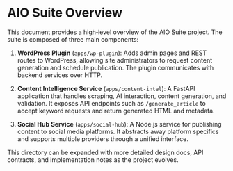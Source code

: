 # AIO Suite Overview

This document provides a high‑level overview of the AIO Suite project.  The
suite is composed of three main components:

1. **WordPress Plugin** (`apps/wp-plugin`): Adds admin pages and REST routes
   to WordPress, allowing site administrators to request content generation
   and schedule publication.  The plugin communicates with backend services
   over HTTP.

2. **Content Intelligence Service** (`apps/content-intel`): A FastAPI
   application that handles scraping, AI interaction, content generation,
   and validation.  It exposes API endpoints such as `/generate_article` to
   accept keyword requests and return generated HTML and metadata.

3. **Social Hub Service** (`apps/social-hub`): A Node.js service for
   publishing content to social media platforms.  It abstracts away
   platform specifics and supports multiple providers through a unified
   interface.

This directory can be expanded with more detailed design docs, API
contracts, and implementation notes as the project evolves.